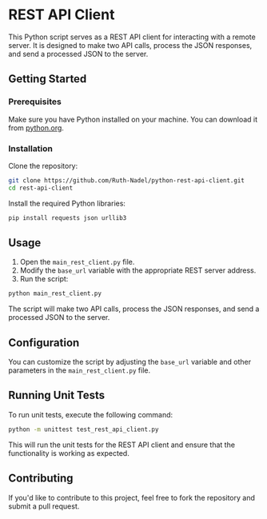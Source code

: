 # REST API Client

This Python script serves as a REST API client for interacting with a remote server. It is designed to make two API calls, process the JSON responses, and send a processed JSON to the server.

## Getting Started

### Prerequisites

Make sure you have Python installed on your machine. You can download it from [python.org](https://www.python.org/).

### Installation

Clone the repository:

```bash
git clone https://github.com/Ruth-Nadel/python-rest-api-client.git
cd rest-api-client
```

Install the required Python libraries:

```bash
pip install requests json urllib3
```

## Usage

1. Open the `main_rest_client.py` file.
2. Modify the `base_url` variable with the appropriate REST server address.
3. Run the script:

```bash
python main_rest_client.py
```

The script will make two API calls, process the JSON responses, and send a processed JSON to the server.

## Configuration

You can customize the script by adjusting the `base_url` variable and other parameters in the `main_rest_client.py` file.

## Running Unit Tests

To run unit tests, execute the following command:

```bash
python -m unittest test_rest_api_client.py
```

This will run the unit tests for the REST API client and ensure that the functionality is working as expected.

## Contributing

If you'd like to contribute to this project, feel free to fork the repository and submit a pull request.
